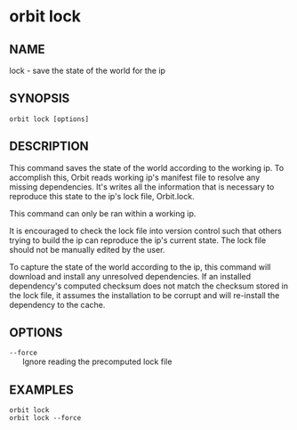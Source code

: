 # __orbit lock__

## __NAME__

lock - save the state of the world for the ip

## __SYNOPSIS__

```
orbit lock [options]
```

## __DESCRIPTION__

This command saves the state of the world according to the working ip. To
accomplish this, Orbit reads working ip's manifest file to resolve any
missing dependencies. It's writes all the information that is necessary to
reproduce this state to the ip's lock file, Orbit.lock.

This command can only be ran within a working ip.

It is encouraged to check the lock file into version control such that others
trying to build the ip can reproduce the ip's current state. The lock file
should not be manually edited by the user.

To capture the state of the world according to the ip, this command will
download and install any unresolved dependencies. If an installed dependency's 
computed checksum does not match the checksum stored in the lock file, it 
assumes the installation to be corrupt and will re-install the dependency to 
the cache.

## __OPTIONS__

`--force`  
      Ignore reading the precomputed lock file

## __EXAMPLES__

```
orbit lock
orbit lock --force
```

